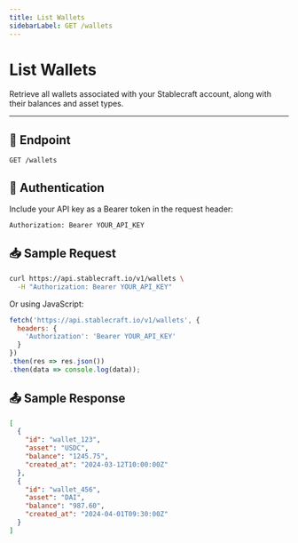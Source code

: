 ```yaml
---
title: List Wallets
sidebarLabel: GET /wallets
---
```


# List Wallets

Retrieve all wallets associated with your Stablecraft account, along with their balances and asset types.

---

## 📄 Endpoint

```http
GET /wallets
```

## 🔐 Authentication

Include your API key as a Bearer token in the request header:

```http
Authorization: Bearer YOUR_API_KEY
```
## 📥 Sample Request

```bash
curl https://api.stablecraft.io/v1/wallets \
  -H "Authorization: Bearer YOUR_API_KEY"
```

Or using JavaScript:
``` Javascript
fetch('https://api.stablecraft.io/v1/wallets', {
  headers: {
    'Authorization': 'Bearer YOUR_API_KEY'
  }
})
.then(res => res.json())
.then(data => console.log(data));
```

## 📤 Sample Response
```json
[
  {
    "id": "wallet_123",
    "asset": "USDC",
    "balance": "1245.75",
    "created_at": "2024-03-12T10:00:00Z"
  },
  {
    "id": "wallet_456",
    "asset": "DAI",
    "balance": "987.60",
    "created_at": "2024-04-01T09:30:00Z"
  }
]
```


